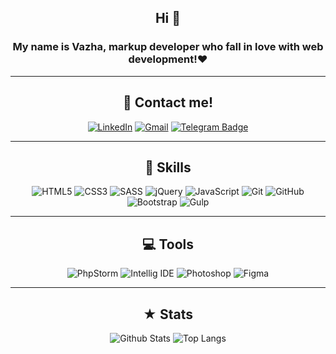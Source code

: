 <div align="center">

## Hi 👋
  ### My name is Vazha, markup developer who fall in love with web development!❤️
  
  ***
  
  </div>
  
<div align="center">
  
## 📱 Contact me!
[![LinkedIn](https://img.shields.io/badge/linkedin-%230077B5.svg?style=for-the-badge&logo=linkedin&logoColor=white)](https://www.linkedin.com/in/vazha-hurtskaia/)
[![Gmail](https://img.shields.io/badge/Gmail-D14836?style=for-the-badge&logo=gmail&logoColor=white&link=mailto:gudenaffalkon@gmail.com)](mailto:gudenaffalkon@gmail.com)
[![Telegram Badge](https://img.shields.io/badge/Telegram-2CA5E0?style=for-the-badge&logo=telegram&logoColor=white)](https://t.me/v_gurtskoy)
  
</div>

***

<div align="center">
  
## 🚀 Skills

![HTML5](https://img.shields.io/badge/html5-%23E34F26.svg?style=for-the-badge&logo=html5&logoColor=white)
![CSS3](https://img.shields.io/badge/css3-%231572B6.svg?style=for-the-badge&logo=css3&logoColor=white)
![SASS](https://img.shields.io/badge/SASS-hotpink.svg?style=for-the-badge&logo=SASS&logoColor=white)
![jQuery](https://img.shields.io/badge/jquery-%230769AD.svg?style=for-the-badge&logo=jquery&logoColor=white)
![JavaScript](https://img.shields.io/badge/javascript-%23323330.svg?style=for-the-badge&logo=javascript&logoColor=%23F7DF1E)
![Git](https://img.shields.io/badge/git-%23F05033.svg?style=for-the-badge&logo=git&logoColor=white)
![GitHub](https://img.shields.io/badge/github-%23121011.svg?style=for-the-badge&logo=github&logoColor=white)
![Bootstrap](https://img.shields.io/badge/bootstrap-%23563D7C.svg?style=for-the-badge&logo=bootstrap&logoColor=white)
![Gulp](https://img.shields.io/badge/GULP-%23CF4647.svg?style=for-the-badge&logo=gulp&logoColor=white)
  
</div>

***

<div align="center">
  
## 💻 Tools
![PhpStorm](http://img.shields.io/badge/-PHPStorm-181717?style=for-the-badge&logo=phpstorm&logoColor=white)
![Intellig IDE](https://img.shields.io/badge/IntelliJ_IDEA-000000.svg?style=for-the-badge&logo=intellij-idea&logoColor=white)
![Photoshop](https://img.shields.io/badge/Adobe%20Photoshop-31A8FF?style=for-the-badge&logo=Adobe%20Photoshop&logoColor=black)
![Figma](https://img.shields.io/badge/Figma-F24E1E?style=for-the-badge&logo=figma&logoColor=white)

  </div>
  
  ***
  
  <div align="center">
  
## ★ Stats

![Github Stats](https://github-readme-stats.vercel.app/api?username=Gudenaf&count_private=true&show_icons=true&include_all_commits=true&theme=dracula&layout=compact)
![Top Langs](https://github-readme-stats.vercel.app/api/top-langs/?username=Gudenaf&hide=TeX&layout=compact&theme=dracula)

  </div>
  
<!-- ![Visitor Badge](https://visitor-badge.laobi.icu/badge?page_id=Gudenaf.Gudenaf) -->
